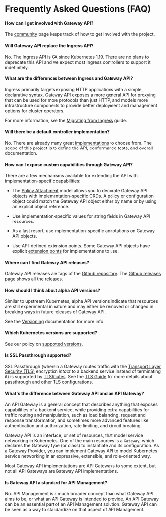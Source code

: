# Frequently Asked Questions (FAQ)

#### How can I get involved with Gateway API?
The [community](/contributing/community) page keeps track of how to get involved
with the project.

#### Will Gateway API replace the Ingress API?
No. The Ingress API is GA since Kubernetes 1.19. There are no plans to deprecate
this API and we expect most Ingress controllers to support it indefinitely.

#### What are the differences between Ingress and Gateway API?
Ingress primarily targets exposing HTTP applications with a simple, declarative
syntax. Gateway API exposes a more general API for proxying that can be used for
more protocols than just HTTP, and models more infrastructure components to
provide better deployment and management options for cluster operators.

For more information, see the [Migrating from
Ingress](/guides/migrating-from-ingress/) guide.

#### Will there be a default controller implementation?
No. There are already many great [implementations](/implementations) to choose
from. The scope of this project is to define the API, conformance tests, and
overall documentation.

#### How can I expose custom capabilities through Gateway API?
There are a few mechanisms available for extending the API with
implementation-specific capabilities:

* The [Policy Attachment](/reference/policy-attachment/) model allows you to
decorate Gateway API objects with implementation-specific CRDs. A policy or
configuration object could match the Gateway API object either by name or by
using an explicit object reference.

* Use implementation-specific values for string fields in Gateway API resources.

* As a last resort, use implementation-specific annotations on Gateway API
  objects.

* Use API-defined extension points. Some Gateway API objects have explicit
[extension points](/concepts/api-overview#extension-points) for implementations
to use.

#### Where can I find Gateway API releases?
Gateway API releases are tags of the [Github
repository](https://github.com/kubernetes-sigs/gateway-api). The [Github
releases](https://github.com/kubernetes-sigs/gateway-api/releases) page shows
all the releases.

#### How should I think about alpha API versions?
Similar to upstream Kubernetes, alpha API versions indicate that resources are
still experimental in nature and may either be removed or changed in breaking
ways in future releases of Gateway API.

See the [Versioning](/concepts/versioning/) documentation for more info.

#### Which Kubernetes versions are supported?
See our policy on [supported
versions](/concepts/versioning/#supported-versions).

#### Is SSL Passthrough supported?
SSL Passthrough (wherein a Gateway routes traffic with the [Transport Layer
Security (TLS)](https://en.wikipedia.org/wiki/Transport_Layer_Security)
encryption _intact_ to a backend service instead of terminating it) is supported
by [TLSRoutes](/concepts/api-overview#tlsroute). See the [TLS
Guide](/guides/tls) for more details about passthrough and other TLS
configurations.

#### What's the difference between Gateway API and an API Gateway?
An API Gateway is a general concept that describes anything that exposes
capabilities of a backend service, while providing extra capabilities for
traffic routing and manipulation, such as load balancing, request and response
transformation, and sometimes more advanced features like authentication and
authorization, rate limiting, and circuit breaking.

Gateway API is an interface, or set of resources, that model service networking
in Kubernetes. One of the main resources is a `Gateway`, which declares the
Gateway type (or class) to instantiate and its configuration. As a Gateway
Provider, you can implement Gateway API to model Kubernetes service networking
in an expressive, extensible, and role-oriented way.

Most Gateway API implementations are API Gateways to some extent, but not all
API Gateways are Gateway API implementations.

#### Is Gateway API a standard for API Management?
No. API Management is a much broader concept than what Gateway API aims to be,
or what an API Gateway is intended to provide. An API Gateway can be an
essential part of an API Management solution. Gateway API can be seen as a way
to standardize on that aspect of API Management.
